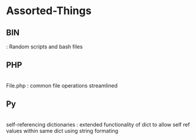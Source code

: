 # Assorted-Things

<h2>BIN</h2> : Random scripts and bash files

<h2>PHP</h2>
<br/>File.php : common file operations streamlined
  
<h2>Py</h2>
<br/>self-referencing dictionaries : extended functionality of dict to allow self ref values within same dict using string formating
